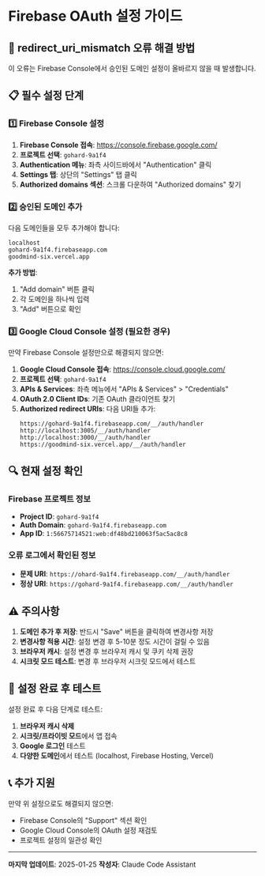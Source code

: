 # Firebase OAuth 설정 가이드

## 🚨 redirect_uri_mismatch 오류 해결 방법

이 오류는 Firebase Console에서 승인된 도메인 설정이 올바르지 않을 때 발생합니다.

## 📋 필수 설정 단계

### 1️⃣ Firebase Console 설정

1. **Firebase Console 접속**: https://console.firebase.google.com/
2. **프로젝트 선택**: `gohard-9a1f4`
3. **Authentication 메뉴**: 좌측 사이드바에서 "Authentication" 클릭
4. **Settings 탭**: 상단의 "Settings" 탭 클릭
5. **Authorized domains 섹션**: 스크롤 다운하여 "Authorized domains" 찾기

### 2️⃣ 승인된 도메인 추가

다음 도메인들을 모두 추가해야 합니다:

```
localhost
gohard-9a1f4.firebaseapp.com
goodmind-six.vercel.app
```

**추가 방법**:
1. "Add domain" 버튼 클릭
2. 각 도메인을 하나씩 입력
3. "Add" 버튼으로 확인

### 3️⃣ Google Cloud Console 설정 (필요한 경우)

만약 Firebase Console 설정만으로 해결되지 않으면:

1. **Google Cloud Console 접속**: https://console.cloud.google.com/
2. **프로젝트 선택**: `gohard-9a1f4`
3. **APIs & Services**: 좌측 메뉴에서 "APIs & Services" > "Credentials"
4. **OAuth 2.0 Client IDs**: 기존 OAuth 클라이언트 찾기
5. **Authorized redirect URIs**: 다음 URI들 추가:
   ```
   https://gohard-9a1f4.firebaseapp.com/__/auth/handler
   http://localhost:3005/__/auth/handler
   http://localhost:3000/__/auth/handler
   https://goodmind-six.vercel.app/__/auth/handler
   ```

## 🔍 현재 설정 확인

### Firebase 프로젝트 정보
- **Project ID**: `gohard-9a1f4`
- **Auth Domain**: `gohard-9a1f4.firebaseapp.com`
- **App ID**: `1:56675714521:web:df48bd210063f5ac5ac8c8`

### 오류 로그에서 확인된 정보
- **문제 URI**: `https://ohard-9a1f4.firebaseapp.com/__/auth/handler`
- **정상 URI**: `https://gohard-9a1f4.firebaseapp.com/__/auth/handler`

## ⚠️ 주의사항

1. **도메인 추가 후 저장**: 반드시 "Save" 버튼을 클릭하여 변경사항 저장
2. **변경사항 적용 시간**: 설정 변경 후 5-10분 정도 시간이 걸릴 수 있음
3. **브라우저 캐시**: 설정 변경 후 브라우저 캐시 및 쿠키 삭제 권장
4. **시크릿 모드 테스트**: 변경 후 브라우저 시크릿 모드에서 테스트

## 🚀 설정 완료 후 테스트

설정 완료 후 다음 단계로 테스트:

1. **브라우저 캐시 삭제**
2. **시크릿/프라이빗 모드**에서 앱 접속
3. **Google 로그인** 테스트
4. **다양한 도메인**에서 테스트 (localhost, Firebase Hosting, Vercel)

## 📞 추가 지원

만약 위 설정으로도 해결되지 않으면:
- Firebase Console의 "Support" 섹션 확인
- Google Cloud Console의 OAuth 설정 재검토
- 프로젝트 설정의 일관성 확인

---

**마지막 업데이트**: 2025-01-25
**작성자**: Claude Code Assistant